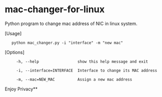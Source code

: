 # mac-changer-for-linux
Python program to change mac address of NIC in linux system.

[Usage]
       
       python mac_changer.py -i "interface" -m "new mac"

[Options]
 
         -h, --help                 show this help message and exit
  
         -i, --interface=INTERFACE  Interface to change its MAC address
  
         -m, --mac=NEW_MAC          Assign a new mac address


Enjoy Privacy**
